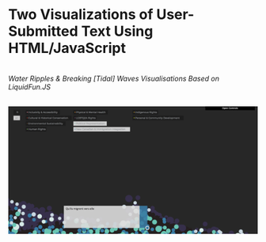 <h1>Two Visualizations of User-Submitted Text Using HTML/JavaScript</h1><br>
<i>Water Ripples & Breaking [Tidal] Waves Visualisations Based on LiquidFun.JS</i><br><br>

[![ScreenShot](https://github.com/vkuchinov/watersheds/blob/master/Documentation/screenshots/Da_vvlkevOw.png)](http://youtu.be/Da_vvlkevOw)

